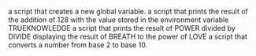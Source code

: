  a script that creates a new global variable.
a script that prints the result of the addition of 128 with the value stored in the environment variable TRUEKNOWLEDGE
a script that prints the result of POWER divided by DIVIDE
displaying the result of BREATH to the power of LOVE
 a script that converts a number from base 2 to base 10.
